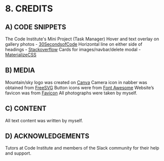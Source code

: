 # 8. CREDITS
## A) CODE SNIPPETS
The Code Institute's Mini Project (Task Manager)
Hover and text overlay on gallery photos - [30SecondsofCode](www.30secondsofcode.org/css/s/image-overlay-hover)
Horizontal line on either side of headings - [Stackoverflow](www.stackoverflow.com/questions/15557627/heading-with-horizontal-line-on-either-side)
Cards for images/navbar/delete modal - [MaterializeCSS](https://materializecss.com/)

## B) MEDIA
Mountain/sky logo was created on [Canva](https://www.canva.com/help/article/licenses-copyright-commercial-use/)
Camera icon in nabber was obtained from [FreeSVG](freesvg.org)
Button icons were from [Font Awesome](https://fontawesome.com/)
Website’s favicon was from [Favicon](https://favicon.io/)
All photographs were taken by myself.

## C) CONTENT
All text content was written by myself.

## D) ACKNOWLEDGEMENTS
Tutors at Code Institute and members of the Slack community for their help and support.